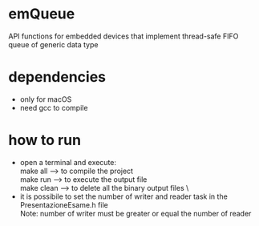 # emQueue
API functions for embedded devices that implement thread-safe FIFO queue of generic data type

# dependencies
- only for macOS
- need gcc to compile

# how to run
- open a terminal and execute: \
    make all --> to compile the project \
    make run --> to execute the output file \
    make clean --> to delete all the binary output files \
- it is possibile to set the number of writer and reader task in the PresentazioneEsame.h file \
    Note: number of writer must be greater or equal the number of reader



